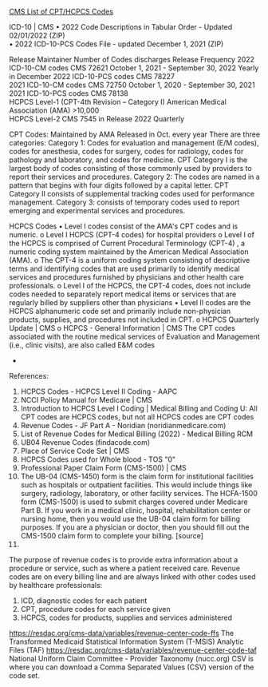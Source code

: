 
[CMS List of CPT/HCPCS Codes](https://www.cms.gov/Medicare/Fraud-and-Abuse/PhysicianSelfReferral?msclkid=915e55c3d13011ecb39f45d53e297bbe)

ICD-10 | CMS
•	2022 Code Descriptions in Tabular Order - Updated 02/01/2022 (ZIP)  
•	2022 ICD-10-PCS Codes File - updated December 1, 2021 (ZIP)


Release	Maintainer	Number of Codes	discharges	Release Frequency
2022 ICD-10-CM codes	CMS	72621	October 1, 2021 - September 30, 2022	Yearly in December
2022 ICD-10-PCS codes	CMS	78227		
2021 ICD-10-CM codes	CMS	72750	October 1, 2020 - September 30, 2021	
2021 ICD-10-PCS codes	CMS	78138		
HCPCS Level-1 (CPT-4th Revision – Category I)	American Medical Association (AMA)	>10,000		
HCPCS Level-2	CMS	7545 in Release 2022		Quarterly
				

CPT Codes:
Maintained by AMA
Released in Oct. every year
There are three categories: 
Category 1: Codes for evaluation and management (E/M codes), codes for anesthesia, codes for surgery, codes for radiology, codes for pathology and laboratory, and codes for medicine.
CPT Category I is the largest body of codes consisting of those commonly used by providers to report their services and procedures. 
Category 2: The codes are named in a pattern that begins with four digits followed by a capital letter.
CPT Category II consists of supplemental tracking codes used for performance management. 
Category 3: consists of temporary codes used to report emerging and experimental services and procedures. 

HCPCS Codes
•	Level I codes consist of the AMA's CPT codes and is numeric.
o	Level I HCPCS (CPT-4 codes) for hospital providers
o	Level I of the HCPCS is comprised of Current Procedural Terminology (CPT-4) , a numeric coding system maintained by the American Medical Association (AMA).
o	The CPT-4 is a uniform coding system consisting of descriptive terms and identifying codes that are used primarily to identify medical services and procedures furnished by physicians and other health care professionals. 
o	Level I of the HCPCS, the CPT-4 codes, does not include codes needed to separately report medical items or services that are regularly billed by suppliers other than physicians
•	Level II codes are the HCPCS alphanumeric code set and primarily include non-physician products, supplies, and procedures not included in CPT.
o	HCPCS Quarterly Update | CMS
o	HCPCS - General Information | CMS
The CPT codes associated with the routine medical services of Evaluation and Management (i.e., clinic visits), are also called E&M codes

 
-	
References:
1.	HCPCS Codes - HCPCS Level II Coding - AAPC
2.	NCCI Policy Manual for Medicare | CMS
3.	Introduction to HCPCS Level I Coding | Medical Billing and Coding U: All CPT codes are HCPCS codes, but not all HCPCS codes are CPT codes
4.	Revenue Codes - JF Part A - Noridian (noridianmedicare.com)
5.	List of Revenue Codes for Medical Billing (2022) - Medical Billing RCM
6.	UB04 Revenue Codes (findacode.com)
7.	Place of Service Code Set | CMS
8.	HCPCS Codes used for Whole blood - TOS "0"
9.	Professional Paper Claim Form (CMS-1500) | CMS
10.	The UB-04 (CMS-1450) form is the claim form for institutional facilities such as hospitals or outpatient facilities. This would include things like surgery, radiology, laboratory, or other facility services. The HCFA-1500 form (CMS-1500) is used to submit charges covered under Medicare Part B. If you work in a medical clinic, hospital, rehabilitation center or nursing home, then you would use the UB-04 claim form for billing purposes. If you are a physician or doctor, then you should fill out the CMS-1500 claim form to complete your billing. [source]
11.	

The purpose of revenue codes is to provide extra information about a procedure or service, such as where a patient received care. 
Revenue codes are on every billing line and are always linked with other codes used by healthcare professionals:
1.	ICD, diagnostic codes for each patient
2.	CPT, procedure codes for each service given
3.	HCPCS, codes for products, supplies and services administered

https://resdac.org/cms-data/variables/revenue-center-code-ffs
The Transformed Medicaid Statistical Information System (T-MSIS) Analytic Files (TAF)
https://resdac.org/cms-data/variables/revenue-center-code-taf 
National Uniform Claim Committee - Provider Taxonomy (nucc.org)
CSV is where you can download a Comma Separated Values (CSV) version of the code set. 
